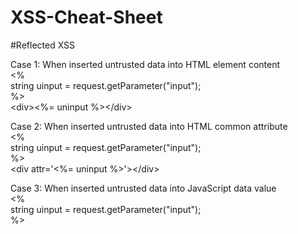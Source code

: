 # XSS-Cheat-Sheet

#Reflected XSS

Case 1: When inserted untrusted data into HTML element content<br>
  <%<br>
  string uinput = request.getParameter("input");<br>
  %><br>
  \<div><%= uninput %>\</div><br>
  
Case 2: When inserted untrusted data into HTML common attribute<br>
  <%<br>
  string uinput = request.getParameter("input");<br>
  %><br>
  \<div attr='<%= uninput %>'>\</div><br>
  
Case 3: When inserted untrusted data into JavaScript data value<br>
  <%<br>
  string uinput = request.getParameter("input");<br>
  %><br>
  <script>var a='<%= uninput %>';</script><br>
  

  
